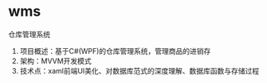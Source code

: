 # wms

仓库管理系统

1. 项目概述：基于C#(WPF)的仓库管理系统，管理商品的进销存
2. 架构：MVVM开发模式
3. 技术点：xaml前端UI美化、对数据库范式的深度理解、数据库函数与存储过程
